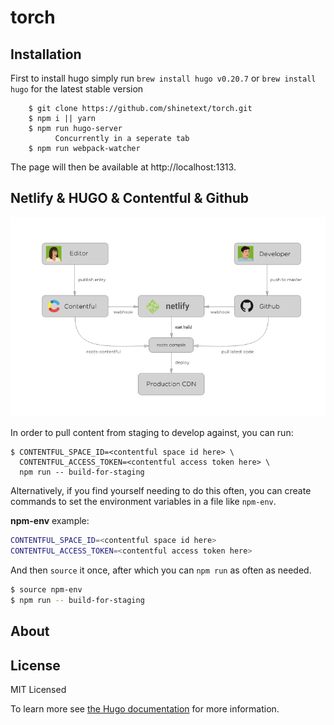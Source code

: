 # torch

## Installation

First to install hugo simply run `brew install hugo v0.20.7` or `brew install hugo` for the latest stable version

```
    $ git clone https://github.com/shinetext/torch.git
    $ npm i || yarn
    $ npm run hugo-server
          Concurrently in a seperate tab
    $ npm run webpack-watcher
```

The page will then be available at http://localhost:1313.

## Netlify & HUGO & Contentful & Github

![High level overview](https://github.com/shinetext/torch/blob/master/images/example.png)

In order to pull content from staging to develop against, you can run:

```
$ CONTENTFUL_SPACE_ID=<contentful space id here> \
  CONTENTFUL_ACCESS_TOKEN=<contentful access token here> \
  npm run -- build-for-staging
```

Alternatively, if you find yourself needing to do this often, you can create commands to set the environment variables in a file like `npm-env`.

**npm-env** example:

```bash
CONTENTFUL_SPACE_ID=<contentful space id here>
CONTENTFUL_ACCESS_TOKEN=<contentful access token here>
```

And then `source` it once, after which you can `npm run` as often as needed.

```bash
$ source npm-env
$ npm run -- build-for-staging
```

## About

## License

MIT Licensed

To learn more see [the Hugo documentation](http://gohugo.io/themes/installing/) for more information.
